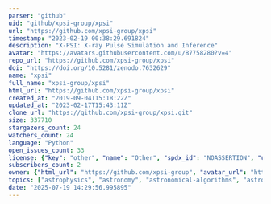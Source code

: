 ```yaml
---
parser: "github"
uid: "github/xpsi-group/xpsi"
url: "https://github.com/xpsi-group/xpsi"
timestamp: "2023-02-19 00:38:29.691824"
description: "X-PSI: X-ray Pulse Simulation and Inference"
avatar: "https://avatars.githubusercontent.com/u/87758280?v=4"
repo_url: "https://github.com/xpsi-group/xpsi"
doi: "https://doi.org/10.5281/zenodo.7632629"
name: "xpsi"
full_name: "xpsi-group/xpsi"
html_url: "https://github.com/xpsi-group/xpsi"
created_at: "2019-09-04T15:18:22Z"
updated_at: "2023-02-17T15:43:11Z"
clone_url: "https://github.com/xpsi-group/xpsi.git"
size: 337710
stargazers_count: 24
watchers_count: 24
language: "Python"
open_issues_count: 33
license: {"key": "other", "name": "Other", "spdx_id": "NOASSERTION", "url": null, "node_id": "MDc6TGljZW5zZTA="}
subscribers_count: 2
owner: {"html_url": "https://github.com/xpsi-group", "avatar_url": "https://avatars.githubusercontent.com/u/87758280?v=4", "login": "xpsi-group", "type": "Organization"}
topics: ["astrophysics", "astronomy", "astronomical-algorithms", "astrophysical-simulation", "sampling", "parameter-estimation", "statistics-modeling", "modeling", "likelihood-functions", "posterior-sampling", "x-ray-astronomy"]
date: "2025-07-19 14:29:56.995895"
---
```

